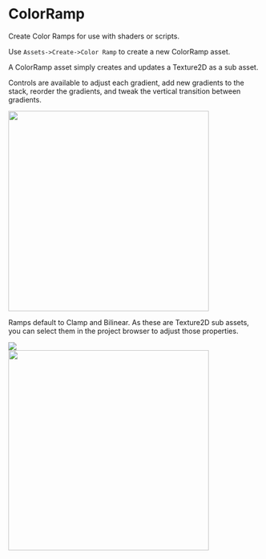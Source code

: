 # ColorRamp
Create Color Ramps for use with shaders or scripts.

Use `Assets->Create->Color Ramp` to create a new ColorRamp asset. 

A ColorRamp asset simply creates and updates a Texture2D as a sub asset.

Controls are available to adjust each gradient, add new gradients to the stack, reorder the gradients, and tweak the vertical transition between gradients.
<div><img src="https://i.imgur.com/Y7NPG9j.png" width="400" /></div>

Ramps default to Clamp and Bilinear. As these are Texture2D sub assets, you can select them in the project browser to adjust those properties.
<div><img src="https://i.imgur.com/Fdq4neR.png" /></div>
<div><img src="https://i.imgur.com/Gh0JoOd.png" width="400" /></div>
